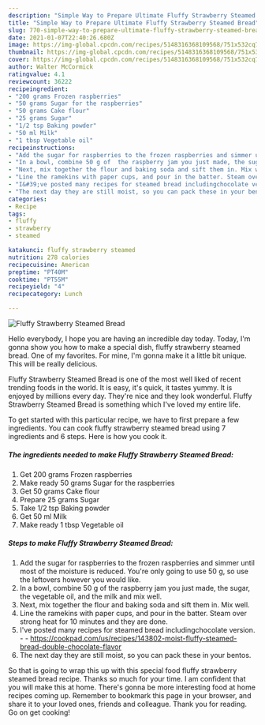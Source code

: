 ```yaml
---
description: "Simple Way to Prepare Ultimate Fluffy Strawberry Steamed Bread"
title: "Simple Way to Prepare Ultimate Fluffy Strawberry Steamed Bread"
slug: 770-simple-way-to-prepare-ultimate-fluffy-strawberry-steamed-bread
date: 2021-01-07T22:40:26.680Z
image: https://img-global.cpcdn.com/recipes/5148316368109568/751x532cq70/fluffy-strawberry-steamed-bread-recipe-main-photo.jpg
thumbnail: https://img-global.cpcdn.com/recipes/5148316368109568/751x532cq70/fluffy-strawberry-steamed-bread-recipe-main-photo.jpg
cover: https://img-global.cpcdn.com/recipes/5148316368109568/751x532cq70/fluffy-strawberry-steamed-bread-recipe-main-photo.jpg
author: Walter McCormick
ratingvalue: 4.1
reviewcount: 36222
recipeingredient:
- "200 grams Frozen raspberries"
- "50 grams Sugar for the raspberries"
- "50 grams Cake flour"
- "25 grams Sugar"
- "1/2 tsp Baking powder"
- "50 ml Milk"
- "1 tbsp Vegetable oil"
recipeinstructions:
- "Add the sugar for raspberries to the frozen raspberries and simmer until most of the moisture is reduced. You&#39;re only going to use 50 g, so use the leftovers however you would like."
- "In a bowl, combine 50 g of  the raspberry jam you just made, the sugar, the vegetable oil, and the milk and mix well."
- "Next, mix together the flour and baking soda and sift them in. Mix well."
- "Line the ramekins with paper cups, and pour in the batter. Steam over strong heat for 10 minutes and they are done."
- "I&#39;ve posted many recipes for steamed bread includingchocolate version.  https://cookpad.com/us/recipes/143802-moist-fluffy-steamed-bread-double-chocolate-flavor"
- "The next day they are still moist, so you can pack these in your bentos."
categories:
- Recipe
tags:
- fluffy
- strawberry
- steamed

katakunci: fluffy strawberry steamed 
nutrition: 278 calories
recipecuisine: American
preptime: "PT40M"
cooktime: "PT55M"
recipeyield: "4"
recipecategory: Lunch

---
```



![Fluffy Strawberry Steamed Bread](https://img-global.cpcdn.com/recipes/5148316368109568/751x532cq70/fluffy-strawberry-steamed-bread-recipe-main-photo.jpg)

Hello everybody, I hope you are having an incredible day today. Today, I'm gonna show you how to make a special dish, fluffy strawberry steamed bread. One of my favorites. For mine, I'm gonna make it a little bit unique. This will be really delicious.

Fluffy Strawberry Steamed Bread is one of the most well liked of recent trending foods in the world. It is easy, it's quick, it tastes yummy. It is enjoyed by millions every day. They're nice and they look wonderful. Fluffy Strawberry Steamed Bread is something which I've loved my entire life.




To get started with this particular recipe, we have to first prepare a few ingredients. You can cook fluffy strawberry steamed bread using 7 ingredients and 6 steps. Here is how you cook it.

<!--inarticleads1-->

##### The ingredients needed to make Fluffy Strawberry Steamed Bread:

1. Get 200 grams Frozen raspberries
1. Make ready 50 grams Sugar for the raspberries
1. Get 50 grams Cake flour
1. Prepare 25 grams Sugar
1. Take 1/2 tsp Baking powder
1. Get 50 ml Milk
1. Make ready 1 tbsp Vegetable oil




<!--inarticleads2-->

##### Steps to make Fluffy Strawberry Steamed Bread:

1. Add the sugar for raspberries to the frozen raspberries and simmer until most of the moisture is reduced. You&#39;re only going to use 50 g, so use the leftovers however you would like.
1. In a bowl, combine 50 g of  the raspberry jam you just made, the sugar, the vegetable oil, and the milk and mix well.
1. Next, mix together the flour and baking soda and sift them in. Mix well.
1. Line the ramekins with paper cups, and pour in the batter. Steam over strong heat for 10 minutes and they are done.
1. I&#39;ve posted many recipes for steamed bread includingchocolate version. -  - https://cookpad.com/us/recipes/143802-moist-fluffy-steamed-bread-double-chocolate-flavor
1. The next day they are still moist, so you can pack these in your bentos.




So that is going to wrap this up with this special food fluffy strawberry steamed bread recipe. Thanks so much for your time. I am confident that you will make this at home. There's gonna be more interesting food at home recipes coming up. Remember to bookmark this page in your browser, and share it to your loved ones, friends and colleague. Thank you for reading. Go on get cooking!
